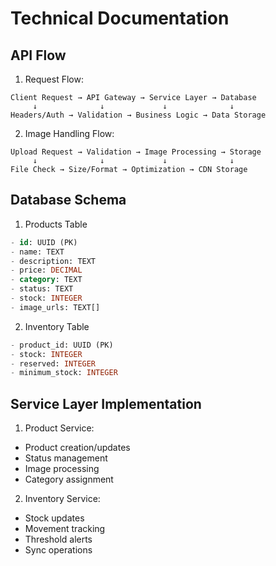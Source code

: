 # Technical Documentation

## API Flow
1. Request Flow:
```
Client Request → API Gateway → Service Layer → Database
     ↓              ↓             ↓              ↓
Headers/Auth → Validation → Business Logic → Data Storage
```

2. Image Handling Flow:
```
Upload Request → Validation → Image Processing → Storage
     ↓              ↓             ↓              ↓
File Check → Size/Format → Optimization → CDN Storage
```

## Database Schema
1. Products Table
```sql
- id: UUID (PK)
- name: TEXT
- description: TEXT
- price: DECIMAL
- category: TEXT
- status: TEXT
- stock: INTEGER
- image_urls: TEXT[]
```

2. Inventory Table
```sql
- product_id: UUID (PK)
- stock: INTEGER
- reserved: INTEGER
- minimum_stock: INTEGER
```

## Service Layer Implementation
1. Product Service:
- Product creation/updates
- Status management
- Image processing
- Category assignment

2. Inventory Service:
- Stock updates
- Movement tracking
- Threshold alerts
- Sync operations
